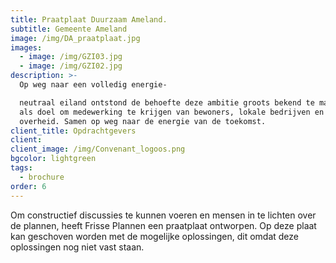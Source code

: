 ```yaml
---
title: Praatplaat Duurzaam Ameland.
subtitle: Gemeente Ameland
image: /img/DA_praatplaat.jpg
images:
  - image: /img/GZI03.jpg
  - image: /img/GZI02.jpg
description: >-
  Op weg naar een volledig energie-

  neutraal eiland ontstond de behoefte deze ambitie groots bekend te maken. Met
  als doel om medewerking te krijgen van bewoners, lokale bedrijven en de
  overheid. Samen op weg naar de energie van de toekomst.
client_title: Opdrachtgevers
client:
client_image: /img/Convenant_logoos.png
bgcolor: lightgreen
tags:
  - brochure
order: 6
---
```


Om constructief discussies te kunnen voeren en mensen in te lichten over de plannen, heeft Frisse Plannen een praatplaat ontworpen. Op deze plaat kan geschoven worden met de mogelijke oplossingen, dit omdat deze oplossingen nog niet vast staan.&nbsp;